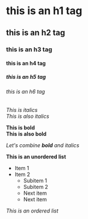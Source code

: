 # this is an h1 tag
## this is an h2 tag
### this is an h3 tag
#### this is an h4 tag
##### this is an h5 tag
###### this is an h6 tag

*This is italics* <br>
_This is also italics_

**This is bold** <br>
__This is also bold__

_Let's combine **bold** and italics_

**This is an unordered list**
* Item 1
* Item 2
  * Subitem 1
  * Subitem 2
  *   Next item
  *   Next item

*This is an ordered list*
